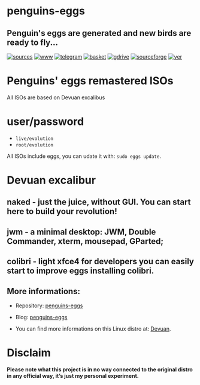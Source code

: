 penguins-eggs
=============

## Penguin&#39;s eggs are generated and new birds are ready to fly...
[![sources](https://img.shields.io/badge/github-sources-cyan)](https://github.com/pieroproietti/penguins-eggs)
[![www](https://img.shields.io/badge/www-blog-cyan)](https://penguins-eggs.net)
[![telegram](https://img.shields.io/badge/telegram-group-cyan)](https://t.me/penguins_eggs)
[![basket](https://img.shields.io/badge/basket-naked-blue)](https://penguins-eggs/basket/)
[![gdrive](https://img.shields.io/badge/gdrive-all-blue)](https://drive.google.com/drive/folders/19fwjvsZiW0Dspu2Iq-fQN0J-PDbKBlYY)
[![sourceforge](https://img.shields.io/badge/sourceforge-all-blue)](https://sourceforge.net/projects/penguins-eggs/files/)
[![ver](https://img.shields.io/npm/v/penguins-eggs.svg)](https://npmjs.org/package/penguins-eggs)

# Penguins' eggs remastered ISOs

All ISOs are based on Devuan excalibus

# user/password
* ```live/evolution```
* ```root/evolution```

All ISOs include eggs, you can udate it with: ```sudo eggs update```.

# Devuan excalibur

## **naked** - just the juice, without GUI. You can start here to build your revolution!
## **jwm** - a minimal desktop: JWM, Double Commander, xterm, mousepad, GParted;
## **colibri** - light xfce4 for developers you can easily start to improve eggs installing colibri.

## More informations:

* Repository: [penguins-eggs](https://github.com/pieroproietti/penguins-eggs)
* Blog: [penguins-eggs](https://penguins-eggs.net)

* You can find more informations on this Linux distro at: [Devuan](https://devuan.org/).

# Disclaim
__Please note what this project is in no way connected to the original distro in any official way, it’s just my personal experiment.__

